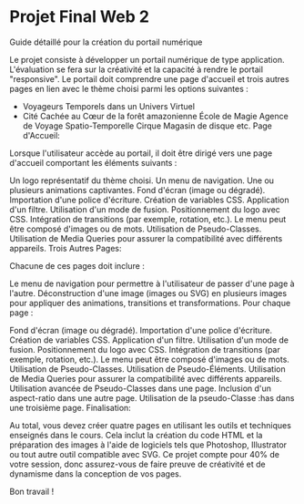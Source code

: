 # Projet Final Web 2
Guide détaillé pour la création du portail numérique

Le projet consiste à développer un portail numérique de type application. L'évaluation se fera sur la créativité et la capacité à rendre le portail "responsive". Le portail doit comprendre une page d'accueil et trois autres pages en lien avec le thème choisi parmi les options suivantes :

- Voyageurs Temporels dans un Univers Virtuel
- Cité Cachée au Cœur de la forêt amazonienne
École de Magie
Agence de Voyage Spatio-Temporelle
Cirque
Magasin de disque
etc.
Page d'Accueil:

Lorsque l'utilisateur accède au portail, il doit être dirigé vers une page d'accueil comportant les éléments suivants :

Un logo représentatif du thème choisi.
Un menu de navigation.
Une ou plusieurs animations captivantes.
Fond d'écran (image ou dégradé).
Importation d'une police d'écriture.
Création de variables CSS.
Application d'un filtre.
Utilisation d'un mode de fusion.
Positionnement du logo avec CSS.
Intégration de transitions (par exemple, rotation, etc.).
Le menu peut être composé d'images ou de mots.
Utilisation de Pseudo-Classes.
Utilisation de Media Queries pour assurer la compatibilité avec différents appareils.
Trois Autres Pages:

Chacune de ces pages doit inclure :

Le menu de navigation pour permettre à l'utilisateur de passer d'une page à l'autre.
Déconstruction d'une image (images ou SVG) en plusieurs images pour appliquer des animations, transitions et transformations.
Pour chaque page :

Fond d'écran (image ou dégradé).
Importation d'une police d'écriture.
Création de variables CSS.
Application d'un filtre.
Utilisation d'un mode de fusion.
Positionnement du logo avec CSS.
Intégration de transitions (par exemple, rotation, etc.).
Le menu peut être composé d'images ou de mots.
Utilisation de Pseudo-Classes.
Utilisation de Pseudo-Éléments.
Utilisation de Media Queries pour assurer la compatibilité avec différents appareils.
Utilisation avancée de Pseudo-Classes dans une page.
Inclusion d'un aspect-ratio dans une autre page.
Utilisation de la pseudo-Classe :has dans une troisième page.
Finalisation:

Au total, vous devez créer quatre pages en utilisant les outils et techniques enseignés dans le cours. Cela inclut la création du code HTML et la préparation des images à l'aide de logiciels tels que Photoshop, Illustrator ou tout autre outil compatible avec SVG. Ce projet compte pour 40% de votre session, donc assurez-vous de faire preuve de créativité et de dynamisme dans la conception de vos pages.

Bon travail !
